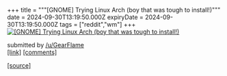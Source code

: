 +++
title = """[GNOME] Trying Linux Arch (boy that was tough to install!)"""
date = 2024-09-30T13:19:50.000Z
expiryDate = 2024-09-30T13:19:50.000Z
tags = ["reddit","wm"]
+++
[![[GNOME] Trying Linux Arch (boy that was tough to install!)](https://b.thumbs.redditmedia.com/ohMyztG2oWT2HetZbYFAim1mb9lVRg1gTK8SqHXO1vk.jpg "[GNOME] Trying Linux Arch (boy that was tough to install!)")](https://www.reddit.com/r/unixporn/comments/1fsvd22/gnome_trying_linux_arch_boy_that_was_tough_to/)

submitted by [/u/GearFlame](https://www.reddit.com/user/GearFlame)  
[\[link\]](https://www.reddit.com/gallery/1fsvd22) [\[comments\]](https://www.reddit.com/r/unixporn/comments/1fsvd22/gnome_trying_linux_arch_boy_that_was_tough_to/)

[[source]](https://www.reddit.com/r/unixporn/comments/1fsvd22/gnome_trying_linux_arch_boy_that_was_tough_to/)
